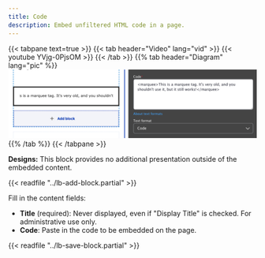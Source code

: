 ```yaml
---
title: Code
description: Embed unfiltered HTML code in a page.
---
```


{{< tabpane text=true >}}
  {{< tab header="Video" lang="vid" >}}
    {{< youtube YVjg-0PjsOM >}}
  {{< /tab >}}
  {{% tab header="Diagram" lang="pic" %}}
![](lb-code.png)
  {{% /tab %}}
{{< /tabpane >}}

**Designs:** This block provides no additional presentation outside of the embedded content.

{{< readfile "../lb-add-block.partial" >}}

Fill in the content fields:

- **Title** (required): Never displayed, even if "Display Title" is checked. For administrative use only.
- **Code**: Paste in the code to be embedded on the page.

{{< readfile "../lb-save-block.partial" >}}